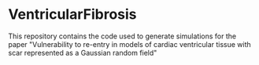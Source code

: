 # VentricularFibrosis

This repository contains the code used to generate simulations for the paper "Vulnerability to re-entry in models of cardiac ventricular tissue with scar represented as a Gaussian random field"

